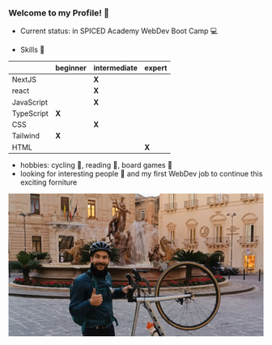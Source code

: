 ### Welcome to my Profile! 👋

 - Current status: in SPICED Academy WebDev Boot Camp 💻

 - Skills 💪

|  | beginner | intermediate | expert |
| ----------- | ----------- | ----------- | ----------- |
| NextJS |  | **X** |  |
| react |  | **X** |  |
| JavaScript |  | **X** |  |
| TypeScript | **X** |  |  |
| CSS |  | **X** |  |
| Tailwind | **X** |  |  |
| HTML |  |  | **X** |

 - hobbies: cycling 🚴, reading 📖, board games 🎲
 - looking for interesting people 💬 and my first WebDev job to continue this exciting forniture

![sicily](sicilia.jpg)

<!--
**FlorLutz/FlorLutz** is a ✨ _special_ ✨ repository because its `README.md` (this file) appears on your GitHub profile.

Here are some ideas to get you started:

- 🔭 I’m currently working on ...
- 🌱 I’m currently learning ...
- 👯 I’m looking to collaborate on ...
- 🤔 I’m looking for help with ...
- 💬 Ask me about ...
- 📫 How to reach me: ...
- 😄 Pronouns: ...
- ⚡ Fun fact: ...
-->
